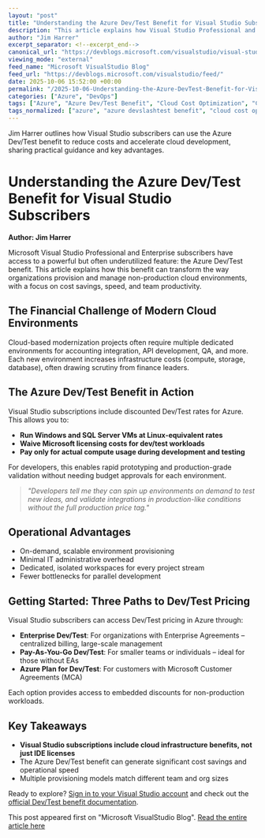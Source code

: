 ```yaml
---
layout: "post"
title: "Understanding the Azure Dev/Test Benefit for Visual Studio Subscribers"
description: "This article explains how Visual Studio Professional and Enterprise subscribers can leverage the Azure Dev/Test benefit to provision discounted, production-grade non-production environments in Azure. It covers financial and operational advantages, setup paths for organizations and individuals, and the impact on software development speed, agility, and cost optimization."
author: "Jim Harrer"
excerpt_separator: <!--excerpt_end-->
canonical_url: "https://devblogs.microsoft.com/visualstudio/visual-studio-dev-test-benefit-explained/"
viewing_mode: "external"
feed_name: "Microsoft VisualStudio Blog"
feed_url: "https://devblogs.microsoft.com/visualstudio/feed/"
date: 2025-10-06 15:52:00 +00:00
permalink: "/2025-10-06-Understanding-the-Azure-DevTest-Benefit-for-Visual-Studio-Subscribers.html"
categories: ["Azure", "DevOps"]
tags: ["Azure", "Azure Dev/Test Benefit", "Cloud Cost Optimization", "Cloud Provisioning", "Continuous Integration", "Deployment Environments", "Development Environments", "DevOps", "DevOps Practices", "Enterprise Agreement", "Microsoft Azure", "News", "Non Production Environments", "Pay as You Go Dev/Test", "Productivity", "Software Modernization", "Test Automation", "Visual Studio Subscription", "Visual Studio Subscriptions", "VS", "VSS Benefits"]
tags_normalized: ["azure", "azure devslashtest benefit", "cloud cost optimization", "cloud provisioning", "continuous integration", "deployment environments", "development environments", "devops", "devops practices", "enterprise agreement", "microsoft azure", "news", "non production environments", "pay as you go devslashtest", "productivity", "software modernization", "test automation", "visual studio subscription", "visual studio subscriptions", "vs", "vss benefits"]
---
```


Jim Harrer outlines how Visual Studio subscribers can use the Azure Dev/Test benefit to reduce costs and accelerate cloud development, sharing practical guidance and key advantages.<!--excerpt_end-->

# Understanding the Azure Dev/Test Benefit for Visual Studio Subscribers

**Author: Jim Harrer**

Microsoft Visual Studio Professional and Enterprise subscribers have access to a powerful but often underutilized feature: the Azure Dev/Test benefit. This article explains how this benefit can transform the way organizations provision and manage non-production cloud environments, with a focus on cost savings, speed, and team productivity.

## The Financial Challenge of Modern Cloud Environments

Cloud-based modernization projects often require multiple dedicated environments for accounting integration, API development, QA, and more. Each new environment increases infrastructure costs (compute, storage, database), often drawing scrutiny from finance leaders.

## The Azure Dev/Test Benefit in Action

Visual Studio subscriptions include discounted Dev/Test rates for Azure. This allows you to:

- **Run Windows and SQL Server VMs at Linux-equivalent rates**
- **Waive Microsoft licensing costs for dev/test workloads**
- **Pay only for actual compute usage during development and testing**

For developers, this enables rapid prototyping and production-grade validation without needing budget approvals for each environment.

> _"Developers tell me they can spin up environments on demand to test new ideas, and validate integrations in production-like conditions without the full production price tag."_

## Operational Advantages

- On-demand, scalable environment provisioning
- Minimal IT administrative overhead
- Dedicated, isolated workspaces for every project stream
- Fewer bottlenecks for parallel development

## Getting Started: Three Paths to Dev/Test Pricing

Visual Studio subscribers can access Dev/Test pricing in Azure through:

- **Enterprise Dev/Test**: For organizations with Enterprise Agreements – centralized billing, large-scale management
- **Pay-As-You-Go Dev/Test**: For smaller teams or individuals – ideal for those without EAs
- **Azure Plan for Dev/Test**: For customers with Microsoft Customer Agreements (MCA)

Each option provides access to embedded discounts for non-production workloads.

## Key Takeaways

- **Visual Studio subscriptions include cloud infrastructure benefits, not just IDE licenses**
- The Azure Dev/Test benefit can generate significant cost savings and operational speed
- Multiple provisioning models match different team and org sizes

Ready to explore? [Sign in to your Visual Studio account](https://aka.ms/myvs) and check out the [official Dev/Test benefit documentation](https://aka.ms/vss-devtest).

This post appeared first on "Microsoft VisualStudio Blog". [Read the entire article here](https://devblogs.microsoft.com/visualstudio/visual-studio-dev-test-benefit-explained/)
